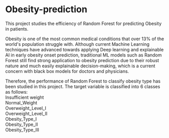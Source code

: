 # Obesity-prediction
This project studies the efficiency of Random Forest for predicting Obesity in patients. 

Obesity is one of the most common medical conditions that over 13% of the world's population struggle with. Although current Machine Learning techniques have advanced towards applying Deep learning and explainable AI in early obesity onset prediction, traditional ML models such as Random Forest still find strong application to obesity prediction due to their robust nature and much easily explainable decision-making, which is a current concern with black box models for doctors and physicians. 

Therefore, the performance of Random Forest to classify obesity type has been studied in this project. The target variable is classified into 6 classes as follows:  
Insufficient weight  
Normal_Weight  
Overweight_Level_I   
Overweight_Level_II  
Obesity_Type_I  
Obesity_Type_II       
Obesity_Type_III  

